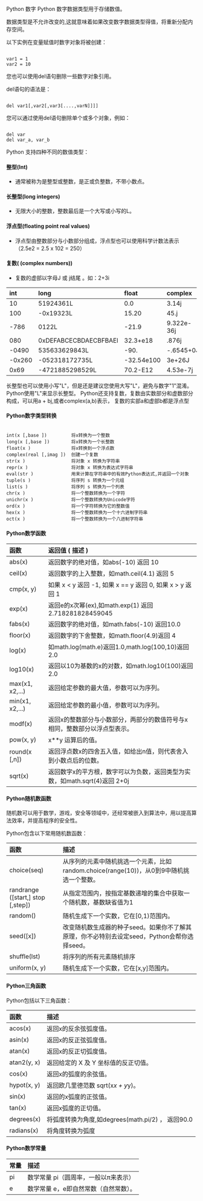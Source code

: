  Python  数字
 Python 数字数据类型用于存储数值。

 数据类型是不允许改变的,这就意味着如果改变数字数据类型得值，将重新分配内存空间。

 以下实例在变量赋值时数字对象将被创建：

 
```

var1 = 1
var2 = 10

```
 您也可以使用del语句删除一些数字对象引用。 

 del语句的语法是：

 
```

del var1[,var2[,var3[....,varN]]]]

```
 您可以通过使用del语句删除单个或多个对象，例如：

 
```

del var
del var_a, var_b

```
 Python 支持四种不同的数值类型：

 



#### 整型(Int)

 - 通常被称为是整型或整数，是正或负整数，不带小数点。
 


#### 长整型(long integers)

 - 无限大小的整数，整数最后是一个大写或小写的L。
 


#### 浮点型(floating point real values)

 - 浮点型由整数部分与小数部分组成，浮点型也可以使用科学计数法表示（2.5e2 = 2.5 x 102 = 250）
 


#### 复数( (complex numbers))

 - 复数的虚部以字母J 或 j结尾 。如：2+3i
 


|int|long|float|complex|
|:--|:--|:--|:--|
|10|51924361L|0.0|3.14j|
|100|-0x19323L|15.20|45.j|
|-786|0122L|-21.9|9.322e-36j|
|080|0xDEFABCECBDAECBFBAEl|32.3+e18|.876j|
|-0490|535633629843L|-90.|-.6545+0J|
|-0x260|-052318172735L|-32.54e100|3e+26J|
|0x69|-4721885298529L|70.2-E12|4.53e-7j|


长整型也可以使用小写"L"，但是还是建议您使用大写"L"，避免与数字"1"混淆。Python使用"L"来显示长整型。
 Python还支持复数，复数由实数部分和虚数部分构成，可以用a + bj,或者complex(a,b)表示， 复数的实部a和虚部b都是浮点型 
 




#### Python数字类型转换

 
```

int(x [,base ])         将x转换为一个整数  
long(x [,base ])        将x转换为一个长整数  
float(x )               将x转换到一个浮点数  
complex(real [,imag ])  创建一个复数  
str(x )                 将对象 x 转换为字符串  
repr(x )                将对象 x 转换为表达式字符串  
eval(str )              用来计算在字符串中的有效Python表达式,并返回一个对象  
tuple(s )               将序列 s 转换为一个元组  
list(s )                将序列 s 转换为一个列表  
chr(x )                 将一个整数转换为一个字符  
unichr(x )              将一个整数转换为Unicode字符  
ord(x )                 将一个字符转换为它的整数值  
hex(x )                 将一个整数转换为一个十六进制字符串  
oct(x )                 将一个整数转换为一个八进制字符串  

```
 



#### Python数学函数

 

|函数|返回值 ( 描述 )|
|:--|:--|
|abs(x)|返回数字的绝对值，如abs(-10) 返回 10|
|ceil(x) |返回数字的上入整数，如math.ceil(4.1) 返回 5|
|cmp(x, y)| 如果 x < y 返回 -1, 如果 x == y 返回 0, 如果 x > y 返回 1|
|exp(x) |返回e的x次幂(ex),如math.exp(1) 返回2.718281828459045|
|fabs(x)|返回数字的绝对值，如math.fabs(-10) 返回10.0|
|floor(x) |返回数字的下舍整数，如math.floor(4.9)返回 4|
|log(x) |如math.log(math.e)返回1.0,math.log(100,10)返回2.0|
|log10(x) |返回以10为基数的x的对数，如math.log10(100)返回 2.0|
|max(x1, x2,...) |返回给定参数的最大值，参数可以为序列。|
|min(x1, x2,...) |返回给定参数的最小值，参数可以为序列。|
|modf(x) |返回x的整数部分与小数部分，两部分的数值符号与x相同，整数部分以浮点型表示。|
|pow(x, y)| x**y 运算后的值。|
|round(x [,n])|返回浮点数x的四舍五入值，如给出n值，则代表舍入到小数点后的位数。|
|sqrt(x) |返回数字x的平方根，数字可以为负数，返回类型为实数，如math.sqrt(4)返回 2+0j|





#### Python随机数函数

 随机数可以用于数学，游戏，安全等领域中，还经常被嵌入到算法中，用以提高算法效率，并提高程序的安全性。

 Python包含以下常用随机数函数：

 

|函数|描述|
|:--|:--|
|choice(seq)|从序列的元素中随机挑选一个元素，比如random.choice(range(10))，从0到9中随机挑选一个整数。|
|randrange ([start,] stop [,step]) |从指定范围内，按指定基数递增的集合中获取一个随机数，基数缺省值为1|
|random() | 随机生成下一个实数，它在[0,1)范围内。|
|seed([x]) |改变随机数生成器的种子seed。如果你不了解其原理，你不必特别去设定seed，Python会帮你选择seed。|
|shuffle(lst) |将序列的所有元素随机排序|
|uniform(x, y)|随机生成下一个实数，它在[x,y]范围内。|





#### Python三角函数

  Python包括以下三角函数：

 

|函数|描述|
|:--|:--|
|acos(x)|返回x的反余弦弧度值。|
|asin(x)|返回x的反正弦弧度值。||
|atan(x)|返回x的反正切弧度值。|
|atan2(y, x)|返回给定的 X 及 Y 坐标值的反正切值。|
|cos(x)|返回x的弧度的余弦值。|
|hypot(x, y)|返回欧几里德范数 sqrt(x*x + y*y)。 |
|sin(x)|返回的x弧度的正弦值。|
|tan(x)|返回x弧度的正切值。|
|degrees(x)|将弧度转换为角度,如degrees(math.pi/2) ， 返回90.0|
|radians(x)|将角度转换为弧度|





#### Python数学常量

 

|常量|描述|
|:--|:--|
|pi|数学常量 pi（圆周率，一般以π来表示）|
|e|数学常量 e，e即自然常数（自然常数）。|




